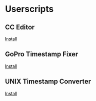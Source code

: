 # Userscripts

## CC Editor
[Install](https://raw.githubusercontent.com/pascalleone/userscripts/main/cc-editor.user.js)

## GoPro Timestamp Fixer
[Install](https://raw.githubusercontent.com/pascalleone/userscripts/main/gopro-timestamp-fixer.user.js)

## UNIX Timestamp Converter
[Install](https://raw.githubusercontent.com/pascalleone/userscripts/main/unix-timestamp-converter.user.js)
